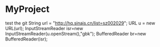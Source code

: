 # MyProject
test the git
 String url = "http://hq.sinajs.cn/list=sz002029";
 URL u = new URL(url);
 InputStreamReader isr=new InputStreamReader(u.openStream(),"gbk");
 BufferedReader br=new BufferedReader(isr);
